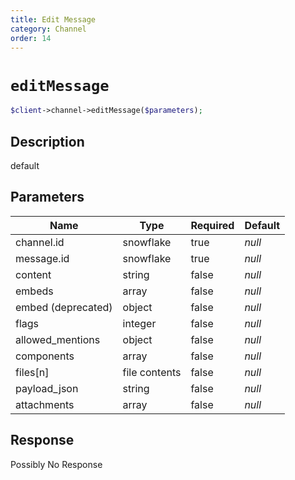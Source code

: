 ```yaml
---
title: Edit Message
category: Channel
order: 14
---
```


# `editMessage`

```php
$client->channel->editMessage($parameters);
```

## Description

default

## Parameters


Name | Type | Required | Default
--- | --- | --- | ---
channel.id | snowflake | true | *null*
message.id | snowflake | true | *null*
content | string | false | *null*
embeds | array | false | *null*
embed (deprecated) | object | false | *null*
flags | integer | false | *null*
allowed_mentions | object | false | *null*
components | array | false | *null*
files[n] | file contents | false | *null*
payload_json | string | false | *null*
attachments | array | false | *null*

## Response

Possibly No Response

